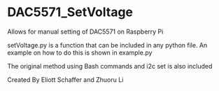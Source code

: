 # DAC5571_SetVoltage

Allows for manual setting of DAC5571 on Raspberry Pi

setVoltage.py is a function that can be included in any python file. An example on how to do this is shown in example.py


The original method using Bash commands and i2c set is also included

Created By Eliott Schaffer and Zhuoru Li
